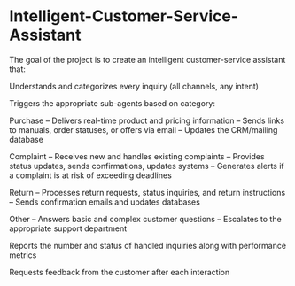 # Intelligent-Customer-Service-Assistant

The goal of the project is to create an intelligent customer-service assistant that:

Understands and categorizes every inquiry (all channels, any intent)

Triggers the appropriate sub-agents based on category:

Purchase
– Delivers real-time product and pricing information
– Sends links to manuals, order statuses, or offers via email
– Updates the CRM/mailing database

Complaint
– Receives new and handles existing complaints
– Provides status updates, sends confirmations, updates systems
– Generates alerts if a complaint is at risk of exceeding deadlines

Return
– Processes return requests, status inquiries, and return instructions
– Sends confirmation emails and updates databases

Other
– Answers basic and complex customer questions
– Escalates to the appropriate support department

Reports the number and status of handled inquiries along with performance metrics

Requests feedback from the customer after each interaction
